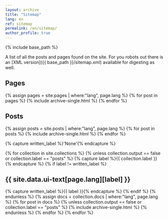 ```yaml
---
layout: archive
title: "Sitemap"
lang: en
ref: sitemap
permalink: /en/sitemap/
author_profile: true
---
```


{% include base_path %}

A list of all the posts and pages found on the site. For you robots out there is an [XML version]({{ base_path }}/sitemap.xml) available for digesting as well.

<h2>Pages</h2>
{% assign pages = site.pages | where:"lang", page.lang %}
{% for post in pages %}
  {% include archive-single.html %}
{% endfor %}

<h2>Posts</h2>
{% assign posts = site.posts | where:"lang", page.lang %}
{% for post in posts %}
  {% include archive-single.html %}
{% endfor %}

{% capture written_label %}'None'{% endcapture %}

{% for collection in site.collections %}
{% unless collection.output == false or collection.label == "posts" %}
  {% capture label %}{{ collection.label }}{% endcapture %}
  {% if label != written_label %}
  <h2>{{ site.data.ui-text[page.lang][label] }}</h2>
  {% capture written_label %}{{ label }}{% endcapture %}
  {% endif %}
{% endunless %}
{% assign docs = collection.docs | where:"lang", page.lang %}
{% for post in docs %}
  {% unless collection.output == false or collection.label == "posts" %}
  {% include archive-single.html %}
  {% endunless %}
{% endfor %}
{% endfor %}
